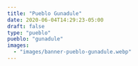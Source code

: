 ```yaml
---
title: "Pueblo Gunadule"
date: 2020-06-04T14:29:23-05:00
draft: false
type: "pueblo"
pueblo: "gunadule"
images:
  - "images/banner-pueblo-gunadule.webp"
---
```


